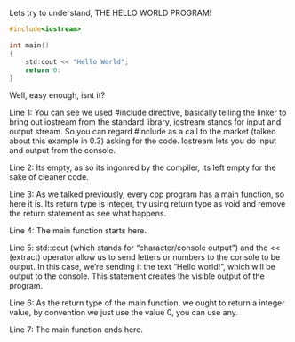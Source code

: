 Lets try to understand, THE HELLO WORLD PROGRAM!

```cpp
#include<iostream>

int main()
{
	std:cout << "Hello World";
	return 0:
}
```

Well, easy enough, isnt it?

Line 1: You can see we used #include directive, basically telling the linker to bring out iostream 
from the standard library, iostream stands for input and output stream. So you can regard #include as
a call to the market (talked about this example in 0.3) asking for the code. Iostream lets you do 
input and output from the console.

Line 2: Its empty, as so its ingonred by the compiler, its left empty for the sake of cleaner code.

Line 3: As we talked previously, every cpp program has a main function, so here it is. 
Its return type is integer, try using return type as void and remove the return statement as see what happens.

Line 4: The main function starts here.

Line 5: std::cout (which stands for “character/console output”) and the << (extract) operator 
allow us to send letters or numbers to the console to be output. In this case, we’re sending 
it the text “Hello world!”, which will be output to the console. This statement creates the 
visible output of the program.

Line 6: As the return type of the main function, we ought to return a integer value, by convention 
we just use the value 0, you can use any.

Line 7: The main function ends here.
